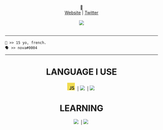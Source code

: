 

<p align="center">
  <b>🌠</b><br>
  <a href="https://novasurgithub.github.io/novawebsite/">Website</a> |
  <a href="https://twitter.com/cnovaencore">Twitter</a>
  <br><br> <img src="https://github-readme-stats.vercel.app/api?username=novasurgithub&&show_icons=true&title_color=ffffff&icon_color=bb2acf&text_color=daf7dc&bg_color=151515">
           <br>
  <!--<img src="https://discord.c99.nl/widget/theme-1/786717974325100564.png">-->
  <br>
</p>

-----

```diff
👤 >> 15 yo, french.
🗣️ >> nova#0004
```

-----

<h1 align="center">LANGUAGE I USE</h1>

<p align="center"> 
  <code><img height="25" src="https://raw.githubusercontent.com/github/explore/80688e429a7d4ef2fca1e82350fe8e3517d3494d/topics/javascript/javascript.png"></code>&nbsp; |
  <code><img height="25" src="https://cdn-icons-png.flaticon.com/512/732/732212.png"></code>&nbsp; |
  <code><img height="25" src="https://upload.wikimedia.org/wikipedia/commons/thumb/c/c3/Python-logo-notext.svg/1024px-Python-logo-notext.svg.png"></code>&nbsp;
</p>

<h1 align="center">LEARNING</h1>

<p align="center"> 
  <code><img height="25" src="https://upload.wikimedia.org/wikipedia/commons/thumb/1/18/ISO_C%2B%2B_Logo.svg/1200px-ISO_C%2B%2B_Logo.svg.png"></code>&nbsp; |
  <code><img height="25" src="https://img2.freepng.fr/20180831/iua/kisspng-c-programming-language-logo-microsoft-visual-stud-atlas-portfolio-5b89919299aab1.1956912415357423546294.jpg"></code>&nbsp;
</p>
